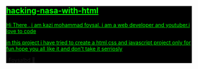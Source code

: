 <div style="background:#000;color:lime;text-decoration:underline;">
<h2>hacking-nasa-with-html</h2>
<p>Hi There , i am kazi mohammad foysal. i am a web developer and youtuber.i love to code</p>
<p>in this project i have tried to create a html,css and javascript project only for fun.hope you all like it and don't take it serriosly </p>

<!-- Please subscribe my <a href="https://m.youtube.com/channel/UCAiOwdVQRxC6xFZbCdSTHuw"> YouTube channel </a> -->
<a href="http://foysalbd.aino.pk/"> -Foysalbd 🙂 </a>
</div>
